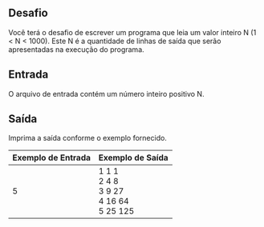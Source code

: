 ## Desafio

Você terá o desafio de escrever um programa que leia um valor inteiro N (1 < N < 1000). Este N é a quantidade de linhas de saída que serão apresentadas na execução do programa.

## Entrada

O arquivo de entrada contém um número inteiro positivo N.

## Saída

Imprima a saída conforme o exemplo fornecido.

| Exemplo de Entrada | Exemplo de Saída|
| ---|--- |
| 5 | 1 1 1<br />2 4 8<br />3 9 27<br />4 16 64<br />5 25 125 |
